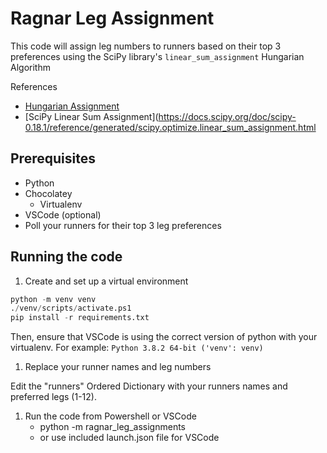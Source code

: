 # Ragnar Leg Assignment

This code will assign leg numbers to runners based on their top 3 preferences using the SciPy library's `linear_sum_assignment` Hungarian Algorithm

References

- [Hungarian Assignment](https://en.wikipedia.org/wiki/Hungarian_algorithm)
- [SciPy Linear Sum Assignment](https://docs.scipy.org/doc/scipy-0.18.1/reference/generated/scipy.optimize.linear_sum_assignment.html

## Prerequisites

- Python
- Chocolatey
  - Virtualenv
- VSCode (optional)
- Poll your runners for their top 3 leg preferences

## Running the code

1. Create and set up a virtual environment

```python
python -m venv venv
./venv/scripts/activate.ps1
pip install -r requirements.txt
```

Then, ensure that VSCode is using the correct version of python with your virtualenv. For example: `Python 3.8.2 64-bit ('venv': venv)`

1. Replace your runner names and leg numbers

Edit the "runners" Ordered Dictionary with your runners names and preferred legs (1-12).

1. Run the code from Powershell or VSCode
    - python -m ragnar_leg_assignments
    - or use included launch.json file for VSCode
